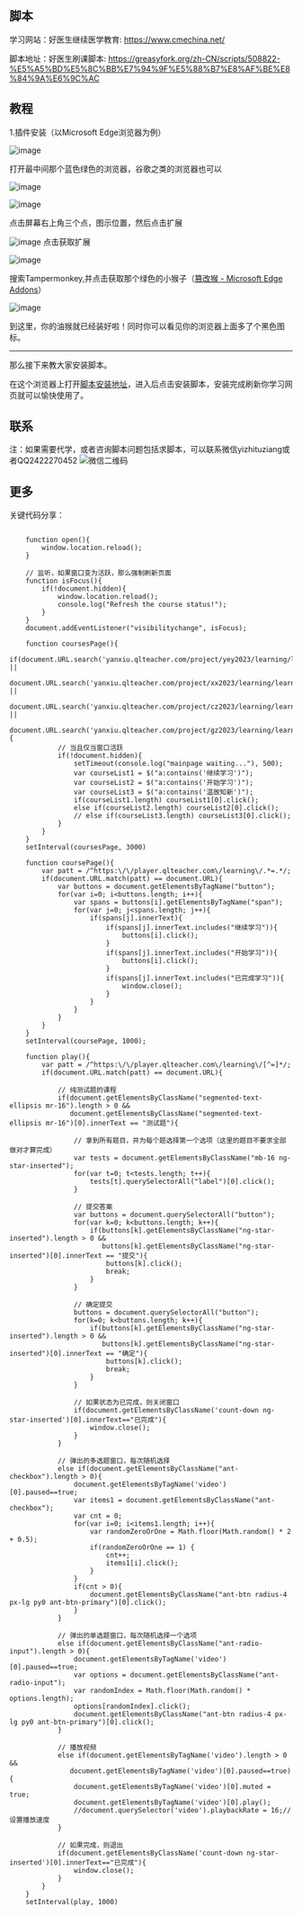 ## 脚本

学习网站：好医生继续医学教育: https://www.cmechina.net/

脚本地址：好医生刷课脚本: https://greasyfork.org/zh-CN/scripts/508822-%E5%A5%BD%E5%8C%BB%E7%94%9F%E5%88%B7%E8%AF%BE%E8%84%9A%E6%9C%AC

## 教程


1.插件安装（以Microsoft Edge浏览器为例）

![image](https://www.tuziang.com/usr/uploads/2024/08/384068832.png)

打开最中间那个蓝色绿色的浏览器，谷歌之类的浏览器也可以

![image](https://www.tuziang.com/usr/uploads/2024/08/2054828389.png)

![image](https://www.tuziang.com/usr/uploads/2024/08/1763032233.png)

点击屏幕右上角三个点，图示位置，然后点击扩展

![image](https://www.tuziang.com/usr/uploads/2024/08/1293974570.png)
点击获取扩展

![image](https://www.tuziang.com/usr/uploads/2024/08/993312286.png)

搜索Tampermonkey,并点击获取那个绿色的小猴子（[篡改猴 - Microsoft Edge Addons][1]）

![image](https://www.tuziang.com/usr/uploads/2024/08/1446173024.png)

到这里，你的油猴就已经装好啦！同时你可以看见你的浏览器上面多了个黑色图标。

----

那么接下来教大家安装脚本。

在这个浏览器上打开[脚本安装地址][2]，进入后点击安装脚本，安装完成刷新你学习网页就可以愉快使用了。

## 联系

注：如果需要代学，或者咨询脚本问题包括求脚本，可以联系微信yizhituziang或者QQ2422270452
![微信二维码](https://www.tuziang.com/wx.jpg)

## 更多

关键代码分享：
```

    function open(){
        window.location.reload();
    }

    // 监听，如果窗口变为活跃，那么强制刷新页面
    function isFocus(){
        if(!document.hidden){
            window.location.reload();
            console.log("Refresh the course status!");
        }
    }
    document.addEventListener("visibilitychange", isFocus);

    function coursesPage(){
		if(document.URL.search('yanxiu.qlteacher.com/project/yey2023/learning/learning')>1 ||
           document.URL.search('yanxiu.qlteacher.com/project/xx2023/learning/learning')>1 ||
           document.URL.search('yanxiu.qlteacher.com/project/cz2023/learning/learning')>1 ||
           document.URL.search('yanxiu.qlteacher.com/project/gz2023/learning/learning')>1){
            // 当且仅当窗口活跃
            if(!document.hidden){
                setTimeout(console.log("mainpage waiting..."), 500);
                var courseList1 = $("a:contains('继续学习')");
                var courseList2 = $("a:contains('开始学习')");
                var courseList3 = $("a:contains('温故知新')");
                if(courseList1.length) courseList1[0].click();
                else if(courseList2.length) courseList2[0].click();
                // else if(courseList3.length) courseList3[0].click();
            }
		}
    }
    setInterval(coursesPage, 3000)

    function coursePage(){
        var patt = /^https:\/\/player.qlteacher.com\/learning\/.*=.*/;
        if(document.URL.match(patt) == document.URL){
            var buttons = document.getElementsByTagName("button");
            for(var i=0; i<buttons.length; i++){
                var spans = buttons[i].getElementsByTagName("span");
                for(var j=0; j<spans.length; j++){
                    if(spans[j].innerText){
                        if(spans[j].innerText.includes("继续学习")){
                            buttons[i].click();
                        }
                        if(spans[j].innerText.includes("开始学习")){
                            buttons[i].click();
                        }
                        if(spans[j].innerText.includes("已完成学习")){
                            window.close();
                        }
                    }
                }
            }
		}
    }
    setInterval(coursePage, 1000);

    function play(){
        var patt = /^https:\/\/player.qlteacher.com\/learning\/[^=]*/;
        if(document.URL.match(patt) == document.URL){

            // 纯测试题的课程
            if(document.getElementsByClassName("segmented-text-ellipsis mr-16").length > 0 &&
               document.getElementsByClassName("segmented-text-ellipsis mr-16")[0].innerText == "测试题"){

                // 拿到所有题目，并为每个题选择第一个选项（这里的题目不要求全部做对才算完成）
                var tests = document.getElementsByClassName("mb-16 ng-star-inserted");
                for(var t=0; t<tests.length; t++){
                    tests[t].querySelectorAll("label")[0].click();
                }

                // 提交答案
                var buttons = document.querySelectorAll("button");
                for(var k=0; k<buttons.length; k++){
                    if(buttons[k].getElementsByClassName("ng-star-inserted").length > 0 &&
                       buttons[k].getElementsByClassName("ng-star-inserted")[0].innerText == "提交"){
                        buttons[k].click();
                        break;
                    }
                }

                // 确定提交
                buttons = document.querySelectorAll("button");
                for(k=0; k<buttons.length; k++){
                    if(buttons[k].getElementsByClassName("ng-star-inserted").length > 0 &&
                       buttons[k].getElementsByClassName("ng-star-inserted")[0].innerText == "确定"){
                        buttons[k].click();
                        break;
                    }
                }

                // 如果状态为已完成，则关闭窗口
                if(document.getElementsByClassName('count-down ng-star-inserted')[0].innerText=="已完成"){
                    window.close();
                }
            }

            // 弹出的多选题窗口，每次随机选择
            else if(document.getElementsByClassName("ant-checkbox").length > 0){
                document.getElementsByTagName('video')[0].paused==true;
                var items1 = document.getElementsByClassName("ant-checkbox");
                var cnt = 0;
                for(var i=0; i<items1.length; i++){
                    var randomZeroOrOne = Math.floor(Math.random() * 2 + 0.5);
                    if(randomZeroOrOne == 1) {
                        cnt++;
                        items1[i].click();
                    }
                }
                if(cnt > 0){
                    document.getElementsByClassName("ant-btn radius-4 px-lg py0 ant-btn-primary")[0].click();
                }
            }

            // 弹出的单选题窗口，每次随机选择一个选项
            else if(document.getElementsByClassName("ant-radio-input").length > 0){
                document.getElementsByTagName('video')[0].paused==true;
                var options = document.getElementsByClassName("ant-radio-input");
                var randomIndex = Math.floor(Math.random() * options.length);
                options[randomIndex].click();
                document.getElementsByClassName("ant-btn radius-4 px-lg py0 ant-btn-primary")[0].click();
            }

            // 播放视频
            else if(document.getElementsByTagName('video').length > 0 &&
               document.getElementsByTagName('video')[0].paused==true){
                document.getElementsByTagName('video')[0].muted = true;
                document.getElementsByTagName('video')[0].play();
                //document.querySelector('video').playbackRate = 16;//设置播放速度
            }

            // 如果完成，则退出
            if(document.getElementsByClassName('count-down ng-star-inserted')[0].innerText=="已完成"){
                window.close();
			}
		}
    }
    setInterval(play, 1000)
```


  [1]: https://microsoftedge.microsoft.com/addons/detail/%E7%AF%A1%E6%94%B9%E7%8C%B4/iikmkjmpaadaobahmlepeloendndfphd?refid=bingshortanswersdownload
  [2]: https://greasyfork.org/zh-CN/scripts/508822-%E5%A5%BD%E5%8C%BB%E7%94%9F%E5%88%B7%E8%AF%BE%E8%84%9A%E6%9C%AC
